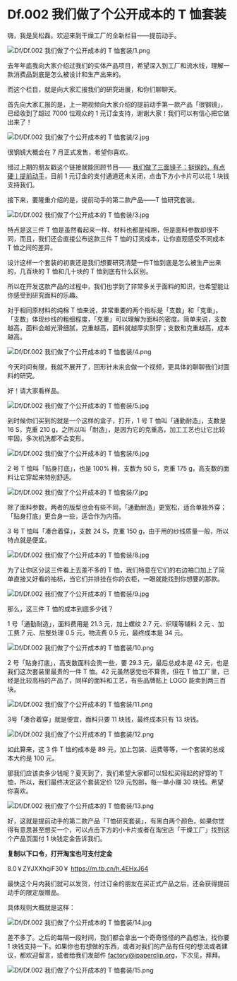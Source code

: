 # Df.002 我们做了个公开成本的 T 恤套装

嗨，我是吴松磊。欢迎来到干燥工厂的全新栏目——提前动手。

![Df/Df.002 我们做了个公开成本的 T 恤套装/1.png](https://cdn.jsdelivr.net/gh/qiaoshouzi/static/image/Df/Df.002%20我们做了个公开成本的%20T%20恤套装/1.png)

去年年底我向大家介绍过我们的实体产品项目，希望深入到工厂和流水线，理解一款消费品到底是怎么被设计和生产出来的。

而这个栏目，就是向大家汇报我们的研究进展，和你们聊聊天。

首先向大家汇报的是，上一期视频向大家介绍的提前动手第一款产品「很钢镜」，已经收到了超过 7000 位观众的 1 元订金支持，谢谢大家！我们可以有信心把它做出来了！

![Df/Df.002 我们做了个公开成本的 T 恤套装/2.jpg](https://cdn.jsdelivr.net/gh/qiaoshouzi/static/image/Df/Df.002%20我们做了个公开成本的%20T%20恤套装/2.jpg)

很钢镜大概会在 7 月正式发售，希望你喜欢。

错过上期的朋友戳这个链接就能回顾节目—— [我们做了三面镜子：挺钢的，有点硬丨提前动手](https://just-prog.github.io/paperclipfans/Df.001)，目前 1 元订金的支付通道还未关闭，点击下方小卡片可以花 1 块钱支持我们。

接下来，要隆重介绍的是，提前动手的第二款产品——T 恤研究套装。

![Df/Df.002 我们做了个公开成本的 T 恤套装/3.jpg](https://cdn.jsdelivr.net/gh/qiaoshouzi/static/image/Df/Df.002%20我们做了个公开成本的%20T%20恤套装/3.jpg)

特点是这三件 T 恤是虽然看起来一样、材料也都是纯棉，但是面料参数却很不同，而且，我们还会直接公布这款三件 T 恤的订货成本，让你直观感受不同成本 T 恤之间的差异。

设计这样一个套装的初衷还是我们想要研究清楚一件T恤到底是怎么被生产出来的，几百块的 T 恤和几十块的 T 恤到底有什么区别。

所以在开发这款产品的过程中，我们也学到了非常多关于面料的知识，也希望能让你感受到研究面料的乐趣。

对于相同原材料的纯棉 T 恤来说，非常重要的两个指标是「支数」和「克重」。「支数」体现纱线的粗细程度，「克重」可以理解为面料的密度。简单来说，支数越高，面料会越光滑细腻，克重越高，面料就越厚实耐穿；支数和克重越高，成本越高。

![Df/Df.002 我们做了个公开成本的 T 恤套装/4.png](https://cdn.jsdelivr.net/gh/qiaoshouzi/static/image/Df/Df.002%20我们做了个公开成本的%20T%20恤套装/4.png)

今天时间有限，我就不展开了，回形针未来会做一个视频，更具体的聊聊我们对面料的研究。

好！请大家看样品。

![Df/Df.002 我们做了个公开成本的 T 恤套装/5.jpg](https://cdn.jsdelivr.net/gh/qiaoshouzi/static/image/Df/Df.002%20我们做了个公开成本的%20T%20恤套装/5.jpg)

到时候你们买到的就是一个这样的盒子，打开，1 号 T 恤叫「通勤耐造」，支数是 16 S，克重 210 g，之所以叫「耐造」，是因为它的克重高，加工工艺也让它比较牢固，多次机洗都不会变形。

![Df/Df.002 我们做了个公开成本的 T 恤套装/6.jpg](https://cdn.jsdelivr.net/gh/qiaoshouzi/static/image/Df/Df.002%20我们做了个公开成本的%20T%20恤套装/6.jpg)

2 号 T 恤叫「贴身打底」，也是 100% 棉，支数为 50 S，克重 175 g，高支数的面料让它穿起来特别舒适。

![Df/Df.002 我们做了个公开成本的 T 恤套装/7.jpg](https://cdn.jsdelivr.net/gh/qiaoshouzi/static/image/Df/Df.002%20我们做了个公开成本的%20T%20恤套装/7.jpg)

除了面料参数，两者的版型也会有些不同，「通勤耐造」更宽松，适合单独外穿；「贴身打底」更合身一些，适合作为内搭。

3 号 T 恤叫「凑合着穿」，支数 24 S，克重 150 g，由于用的纱线质量一般，所以特点就是便宜。

![Df/Df.002 我们做了个公开成本的 T 恤套装/8.jpg](https://cdn.jsdelivr.net/gh/qiaoshouzi/static/image/Df/Df.002%20我们做了个公开成本的%20T%20恤套装/8.jpg)

为了让你区分这三件看上去差不多的 T 恤，我们特意在它们的右边袖口加上了简单直接又好看的袖标，当它们并排挂在你的衣柜，一眼就能找到你想要的那款。

![Df/Df.002 我们做了个公开成本的 T 恤套装/9.jpg](https://cdn.jsdelivr.net/gh/qiaoshouzi/static/image/Df/Df.002%20我们做了个公开成本的%20T%20恤套装/9.jpg)

那么，这三件 T 恤的成本到底多少钱？

1 号「通勤耐造」，面料费用是 21.3 元，加上螺纹 2.7 元、织唛等辅料 2 元 、加工费 7 元、后整处理 0.5 元，物流费 0.5 元，最终成本是 34 元。

![Df/Df.002 我们做了个公开成本的 T 恤套装/10.png](https://cdn.jsdelivr.net/gh/qiaoshouzi/static/image/Df/Df.002%20我们做了个公开成本的%20T%20恤套装/10.png)

2 号「贴身打底」，高支数面料会贵一些，要 29.3 元，最后总成本是 42 元，也是我们这次套装里最贵的一件 T 恤。42 元虽然感觉也不算贵，但在 T 恤工厂里，已经是比较高档的产品了，同样的面料和工艺，有些品牌贴上 LOGO 能卖到两三百块。

![Df/Df.002 我们做了个公开成本的 T 恤套装/11.png](https://cdn.jsdelivr.net/gh/qiaoshouzi/static/image/Df/Df.002%20我们做了个公开成本的%20T%20恤套装/11.png)

3号「凑合着穿」就是便宜，面料只要 11 块钱，最终成本只有 13 块钱。

![Df/Df.002 我们做了个公开成本的 T 恤套装/12.png](https://cdn.jsdelivr.net/gh/qiaoshouzi/static/image/Df/Df.002%20我们做了个公开成本的%20T%20恤套装/12.png)

如此算来，这 3 件 T 恤的成本是 89 元，加上包装、运费等等，一个套装的总成本大约是 100 元。

那我们应该卖多少钱呢？夏天到了，我们希望大家都可以轻松买得起的好穿的 T 恤，所以，我们最终决定这个套装定价 129 元包邮，每一单小赚 30 块钱。希望你喜欢。

![Df/Df.002 我们做了个公开成本的 T 恤套装/13.png](https://cdn.jsdelivr.net/gh/qiaoshouzi/static/image/Df/Df.002%20我们做了个公开成本的%20T%20恤套装/13.png)

好，这就是提前动手的第二款产品「T恤研究套装」，有黑白两个颜色，如果你觉得有意思甚至想买一个，可以点击下方的小卡片或者在淘宝店「干燥工厂」找到这个产品页面付 1 块钱定金告诉我们。

**复制以下口令，打开淘宝也可支付定金**

8.0￥ZYJXXhqiF30￥ https://m.tb.cn/h.4EHxJ64

最快这个月内我们就可以发货，付过订金的朋友在买正式产品之后，还会获得提前动手的限定版赠品。

具体规则大概就是这样：

![Df/Df.002 我们做了个公开成本的 T 恤套装/14.jpg](https://cdn.jsdelivr.net/gh/qiaoshouzi/static/image/Df/Df.002%20我们做了个公开成本的%20T%20恤套装/14.jpg)

差不多了。之后的每隔一段时间，我们都会拿出一个奇奇怪怪的产品想法，找你要 1 块钱支持一下。如果你也有想做的东西，或者对我们的产品有任何的想法或者建议，都欢迎留言，或者给我们发邮件 factory@ipaperclip.org，下次见，拜拜。

![Df/Df.002 我们做了个公开成本的 T 恤套装/15.png](https://cdn.jsdelivr.net/gh/qiaoshouzi/static/image/Df/Df.002%20我们做了个公开成本的%20T%20恤套装/15.png)
